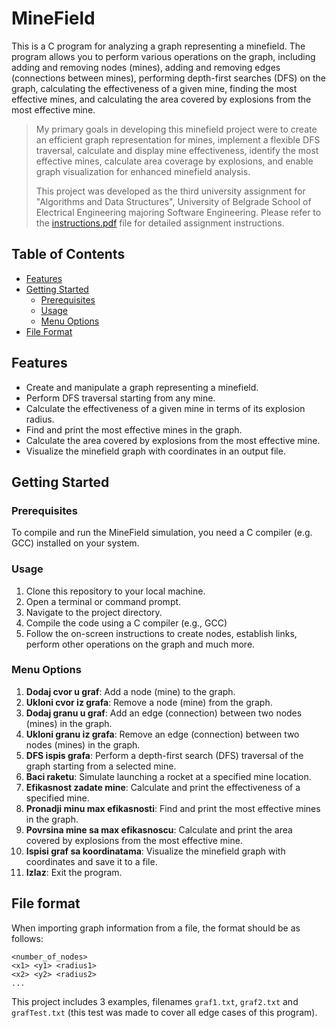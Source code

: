# MineField

This is a C program for analyzing a graph representing a minefield. The program allows you to perform various operations on the graph, including adding and removing nodes (mines), adding and removing edges (connections between mines), performing depth-first searches (DFS) on the graph, calculating the effectiveness of a given mine, finding the most effective mines, and calculating the area covered by explosions from the most effective mine.

> My primary goals in developing this minefield project were to create an efficient graph representation for mines, implement a flexible DFS traversal, calculate and display mine effectiveness, identify the most effective mines, calculate area coverage by explosions, and enable graph visualization for enhanced minefield analysis.
> 
> This project was developed as the third university assignment for "Algorithms and Data Structures", University of Belgrade School of Electrical Engineering majoring Software Engineering. Please refer to the [instructions.pdf](instructions.pdf) file for detailed assignment instructions.


## Table of Contents

- [Features](#features)
- [Getting Started](#getting-started)
  - [Prerequisites](#prerequisites)
  - [Usage](#usage)
  - [Menu Options](#menu-options)
- [File Format](#file-format)


## Features
- Create and manipulate a graph representing a minefield.
- Perform DFS traversal starting from any mine.
- Calculate the effectiveness of a given mine in terms of its explosion radius.
- Find and print the most effective mines in the graph.
- Calculate the area covered by explosions from the most effective mine.
- Visualize the minefield graph with coordinates in an output file.

## Getting Started

### Prerequisites

To compile and run the MineField simulation, you need a C compiler (e.g. GCC) installed on your system.

### Usage

1. Clone this repository to your local machine.
2. Open a terminal or command prompt.
3. Navigate to the project directory.
4. Compile the code using a C compiler (e.g., GCC)
5. Follow the on-screen instructions to create nodes, establish links, perform other operations on the graph and much more.

### Menu Options

1. **Dodaj cvor u graf**: Add a node (mine) to the graph.
2. **Ukloni cvor iz grafa**: Remove a node (mine) from the graph.
3. **Dodaj granu u graf**: Add an edge (connection) between two nodes (mines) in the graph.
4. **Ukloni granu iz grafa**: Remove an edge (connection) between two nodes (mines) in the graph.
5. **DFS ispis grafa**: Perform a depth-first search (DFS) traversal of the graph starting from a selected mine.
6. **Baci raketu**: Simulate launching a rocket at a specified mine location.
7. **Efikasnost zadate mine**: Calculate and print the effectiveness of a specified mine.
8. **Pronadji minu max efikasnosti**: Find and print the most effective mines in the graph.
9. **Povrsina mine sa max efikasnoscu**: Calculate and print the area covered by explosions from the most effective mine.
10. **Ispisi graf sa koordinatama**: Visualize the minefield graph with coordinates and save it to a file.
11. **Izlaz**: Exit the program.

## File format
When importing graph information from a file, the format should be as follows:
```
<number_of_nodes>
<x1> <y1> <radius1>
<x2> <y2> <radius2>
...
```
This project includes 3 examples, filenames `graf1.txt`, `graf2.txt` and `grafTest.txt` (this test was made to cover all edge cases of this program).
